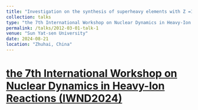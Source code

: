 ```yaml
---
title: "Investigation on the synthesis of superheavy elements with Z =119-121"
collection: talks
type: "the 7th International Workshop on Nuclear Dynamics in Heavy-Ion Reactions (IWND2024)"
permalink: /talks/2012-03-01-talk-1
venue: "Sun Yat-sen University"
date: 2024-08-21
location: "Zhuhai, China"
---
```



# [the 7th International Workshop on Nuclear Dynamics in Heavy-Ion Reactions (IWND2024)](https://iwnd2024.scievent.com/)
